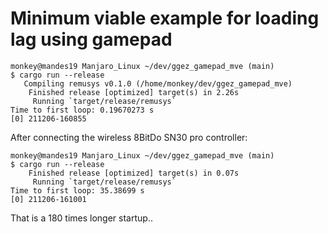 # Minimum viable example for loading lag using gamepad

    monkey@mandes19 Manjaro_Linux ~/dev/ggez_gamepad_mve (main)
    $ cargo run --release
       Compiling remusys v0.1.0 (/home/monkey/dev/ggez_gamepad_mve)
        Finished release [optimized] target(s) in 2.26s
         Running `target/release/remusys`
    Time to first loop: 0.19670273 s
    [0] 211206-160855

After connecting the wireless 8BitDo SN30 pro controller:

    monkey@mandes19 Manjaro_Linux ~/dev/ggez_gamepad_mve (main)
    $ cargo run --release
        Finished release [optimized] target(s) in 0.07s
         Running `target/release/remusys`
    Time to first loop: 35.38699 s
    [0] 211206-161001

That is a 180 times longer startup..
